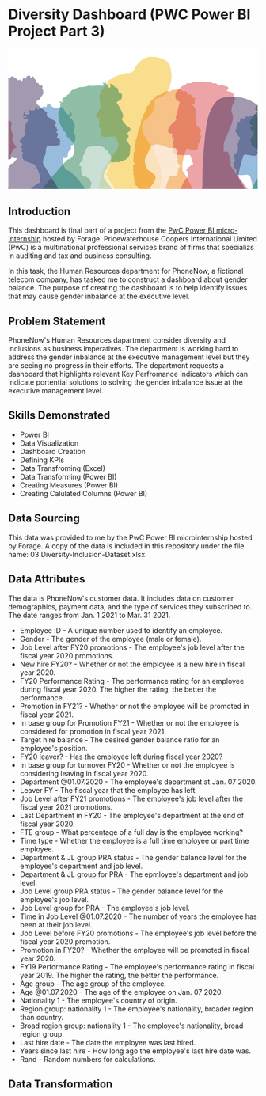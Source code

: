 # Diversity Dashboard (PWC Power BI Project Part 3)
![Introductory Picture](Diversity_Pic.png)
## Introduction
This dashboard is final part of a project from the [PwC Power BI micro-internship](https://www.theforage.com/simulations/pwc-ch/power-bi-cqxg) hosted by Forage. Pricewaterhouse Coopers International Limited (PwC) is a multinational professional services brand of firms that specializs in auditing and tax and business consulting.

In this task, the Human Resources department for PhoneNow, a fictional telecom company, has tasked me to construct a dashboard about gender balance. The purpose of creating the dashboard is to help identify issues that may cause gender inbalance at the executive level.

## Problem Statement
PhoneNow's Human Resources dapartment consider diversity and inclusions as business imperatives. The department is working hard to address the gender inbalance at the executive management level but they are seeing no progress in their efforts. The department requests a dashboard that highlights relevant Key Perfromance Indicators which can indicate portential solutions to solving the gender inbalance issue at the executive management level.

## Skills Demonstrated
* Power BI
* Data Visualization
* Dashboard Creation
* Defining KPIs
* Data Transfroming (Excel)
* Data Transforming (Power BI)
* Creating Measures (Power BI)
* Creating Calulated Columns (Power BI)

## Data Sourcing
This data was provided to me by the PwC Power BI microinternship hosted by Forage. A copy of the data is included in this repository under the file name: 03 Diversity-Inclusion-Dataset.xlsx.

## Data Attributes
The data is PhoneNow's customer data. It includes data on customer demographics, payment data, and the type of services they subscribed to. The date ranges from Jan. 1 2021 to Mar. 31 2021.
* Employee ID - A unique number used to identify an employee.
* Gender - The gender of the employee (male or female).
* Job Level after FY20 promotions - The employee's job level after the fiscal year 2020 promotions.
* New hire FY20? - Whether or not the employee is a new hire in fiscal year 2020.
* FY20 Performance Rating - The performance rating for an employee during fiscal year 2020. The higher the rating, the better the performance.
* Promotion in FY21? - Whether or not the employee will be promoted in fiscal year 2021.
* In base group for Promotion FY21 - Whether or not the employee is considered for promotion in fiscal year 2021.
* Target hire balance - The desired gender balance ratio for an employee's position.
* FY20 leaver? - Has the employee left during fiscal year 2020?
* In base group for turnover FY20 - Whether or not the employee is considering leaving in fiscal year 2020.
* Department @01.07.2020 - The employee's department at Jan. 07 2020.
* Leaver FY - The fiscal year that the employee has left.
* Job Level after FY21 promotions - The employee's job level after the fiscal year 2021 promotions.
* Last Department in FY20 - The employee's department at the end of fiscal year 2020.
* FTE group - What percentage of a full day is the employee working?
* Time type - Whether the employee is a full time employee or part time employee.
* Department & JL group PRA status - The gender balance level for the employee's department and job level.
* Department & JL group for PRA - The epmloyee's department and job level.
* Job Level group PRA status - The gender balance level for the employee's job level.
* Job Level group for PRA - The employee's job level.
* Time in Job Level @01.07.2020 -  The number of years the employee has been at their job level.
* Job Level before FY20 promotions - The employee's job level before the fiscal year 2020 promotion.
* Promotion in FY20? - Whether the employee will be promoted in fiscal year 2020.
* FY19 Performance Rating - The employee's performance rating in fiscal year 2019. The higher the rating, the better the performance.
* Age group - The age group of the employee.
* Age @01.07.2020 -  The age of the employee on Jan. 07 2020.
* Nationality 1 - The employee's country of origin.
* Region group: nationality 1 - The employee's nationality, broader region than country.
* Broad region group: nationality 1 - The employee's nationality, broad region group.
* Last hire date - The date the employee was last hired.
* Years since last hire - How long ago the employee's last hire date was.
* Rand - Random numbers for calculations.

## Data Transformation
